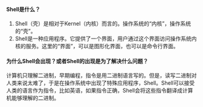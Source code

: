 #### Shell是什么？

1. Shell（壳）是相对于Kernel（内核）而言的。操作系统的“内核”，操作系统的“壳”。
2. Shell是一种应用程序。它提供了一个界面，用户通过这个界面访问操作系统内核的服务。这里的“界面”，可以是图形化界面，也可以是命令行界面。

#### 为什么Shell会出现？或者Shell的出现是为了解决什么问题？

计算机只理解二进制，早期编程，指令是用二进制语言写的。但是，读写二进制对人类来说太难了，于是在操作系统中出现了特殊应用程序，Shell。Shell可以接受人类的语言作为指令，比如英语，如果指令正确，Shell会将这些指令翻译成计算机能够理解的二进制。